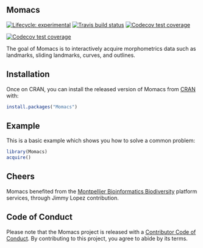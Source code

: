 
## Momacs

<!--<a href='http://momx.github.io/Momacs'><img src='man/figures/logo.png' align="right" height="140" /></a>))>

*Part of [MomX](https://momx.github.io/MomX/)*

<!-- badges: start -->

[![Lifecycle:
experimental](https://img.shields.io/badge/lifecycle-experimental-orange.svg)](https://www.tidyverse.org/lifecycle/#experimental)
[![Travis build
status](https://travis-ci.org/MomX/Momacs.svg?branch=master)](https://travis-ci.org/MomX/Momacs)
[![Codecov test
coverage](https://codecov.io/gh/MomX/Momacs/branch/master/graph/badge.svg)](https://codecov.io/gh/MomX/Momacs?branch=master)
<!--
[![Code
size](https://img.shields.io/github/languages/code-size/MomX/Momacs.svg)](https://github.com/MomX/Momacs)
[![Last
commit](https://img.shields.io/github/last-commit/MomX/Momacs.svg)](https://github.com/MomX/Momacs2/commits/master)
[![CRAN
status](https://www.r-pkg.org/badges/version/Momacs)](https://CRAN.R-project.org/package=Momacs)
![CRAN downloads last month](http://cranlogs.r-pkg.org/badges/Momacs)
![CRAN downloads grand
total](http://cranlogs.r-pkg.org/badges/grand-total/Momacs)
-->
[![Codecov test coverage](https://codecov.io/gh/Falindir/Momacs/branch/master/graph/badge.svg)](https://codecov.io/gh/Falindir/Momacs?branch=master)
<!-- badges: end -->

The goal of Momacs is to interactively acquire morphometrics data such as landmarks, sliding landmarks, curves, and outlines.

## Installation

Once on CRAN, you can install the released version of Momacs from [CRAN](https://CRAN.R-project.org) with:

``` r
install.packages("Momacs")
```

## Example

This is a basic example which shows you how to solve a common problem:

``` r
library(Momacs)
acquire()
```

## Cheers

Momacs benefited from the [Montpellier Bioinformatics Biodiversity](http://mbb.univ-montp2.fr/) platform services, through Jimmy Lopez contribution.


## Code of Conduct
  
Please note that the Momacs project is released with a [Contributor Code of Conduct](https://contributor-covenant.org/version/2/0/CODE_OF_CONDUCT.html). By contributing to this project, you agree to abide by its terms.
